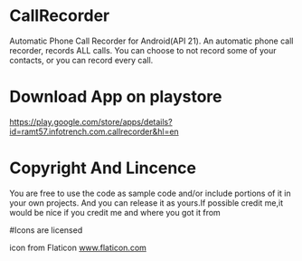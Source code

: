 # CallRecorder

  Automatic Phone Call Recorder for Android(API 21).
  An automatic phone call recorder, records ALL calls. You can choose to not record some of your contacts, or you can record every call.
 
# Download App on playstore
  https://play.google.com/store/apps/details?id=ramt57.infotrench.com.callrecorder&hl=en
# Copyright And Lincence
  
  You are free to use the code as sample code and/or include portions of it in your own projects. 
  And you can release it as yours.If possible credit me,it would be nice if you credit me and where you got it from
  
 #Icons are licensed
 
  icon from Flaticon www.flaticon.com
